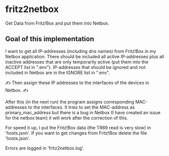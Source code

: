 # fritz2netbox
Get Data from Fritz!Box and put them into Netbox.

## Goal of this implementation

I want to get all IP-addresses (including dns names) from Fritz!Box in my Netbox application.
There should be included all active IP-addresses plus all inactive addresses that are only temporarily active (put them into the ACCEPT list in ".env").
IP-addresses that should be ignored and not included in Netbox are in the IGNORE list in ".env".

✍️ Then assign these IP addresses to the interfaces of the devices in Netbox. ✍️

After this (in the next run) the program assigns corresponding MAC-addresses to the interfaces.
It tries to set the MAC-address as primary_mac_address but there is a bug in Netbox (I have created an issue for the netbox team) it will work after the correction of this.

For speed it up, I put the Fritz!Box data (the TR69 read is very slow) in 'hosts.json'. If you want to get changes from Fritz!Box delete the file 'hosts.json'.

Errors are logged in 'fritz2netbox.log'.